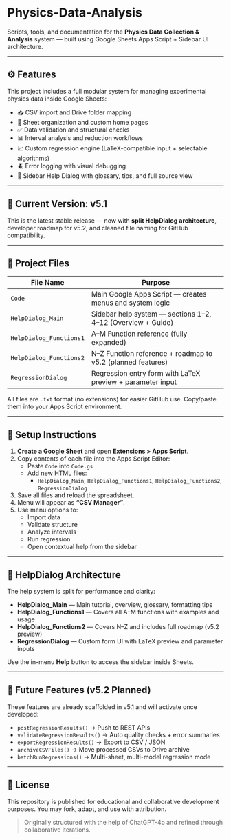 # Physics-Data-Analysis

Scripts, tools, and documentation for the **Physics Data Collection & Analysis** system — built using Google Sheets Apps Script + Sidebar UI architecture.

---

## ⚙️ Features

This project includes a full modular system for managing experimental physics data inside Google Sheets:

- 📥 CSV import and Drive folder mapping
- 🧾 Sheet organization and custom home pages
- ✅ Data validation and structural checks
- 📊 Interval analysis and reduction workflows
- 📈 Custom regression engine (LaTeX-compatible input + selectable algorithms)
- 🪲 Error logging with visual debugging
- 🧠 Sidebar Help Dialog with glossary, tips, and full source view

---

## 🔢 Current Version: **v5.1**

This is the latest stable release — now with **split HelpDialog architecture**, developer roadmap for v5.2, and cleaned file naming for GitHub compatibility.

---

## 📁 Project Files

| File Name            | Purpose                                                       |
|---------------------|---------------------------------------------------------------|
| `Code`              | Main Google Apps Script — creates menus and system logic      |
| `HelpDialog_Main`   | Sidebar help system — sections 1–2, 4–12 (Overview + Guide)    |
| `HelpDialog_Functions1` | A–M Function reference (fully expanded)                   |
| `HelpDialog_Functions2` | N–Z Function reference + roadmap to v5.2 (planned features) |
| `RegressionDialog`  | Regression entry form with LaTeX preview + parameter input     |

All files are `.txt` format (no extensions) for easier GitHub use. Copy/paste them into your Apps Script environment.

---

## 🚀 Setup Instructions

1. **Create a Google Sheet** and open **Extensions > Apps Script**.
2. Copy contents of each file into the Apps Script Editor:
   - Paste `Code` into `Code.gs`
   - Add new HTML files:
     - `HelpDialog_Main`, `HelpDialog_Functions1`, `HelpDialog_Functions2`, `RegressionDialog`
3. Save all files and reload the spreadsheet.
4. Menu will appear as **“CSV Manager”**.
5. Use menu options to:
   - Import data
   - Validate structure
   - Analyze intervals
   - Run regression
   - Open contextual help from the sidebar

---

## 🧭 HelpDialog Architecture

The help system is split for performance and clarity:

- **HelpDialog_Main** — Main tutorial, overview, glossary, formatting tips
- **HelpDialog_Functions1** — Covers all A–M functions with examples and usage
- **HelpDialog_Functions2** — Covers N–Z and includes full roadmap (v5.2 preview)
- **RegressionDialog** — Custom form UI with LaTeX preview and parameter inputs

Use the in-menu **Help** button to access the sidebar inside Sheets.

---

## 🔮 Future Features (v5.2 Planned)

These features are already scaffolded in v5.1 and will activate once developed:

- `postRegressionResults()` → Push to REST APIs
- `validateRegressionResults()` → Auto quality checks + error summaries
- `exportRegressionResults()` → Export to CSV / JSON
- `archiveCSVFiles()` → Move processed CSVs to Drive archive
- `batchRunRegressions()` → Multi-sheet, multi-model regression mode

---

## 📜 License

This repository is published for educational and collaborative development purposes. You may fork, adapt, and use with attribution.

> Originally structured with the help of ChatGPT-4o and refined through collaborative iterations.

